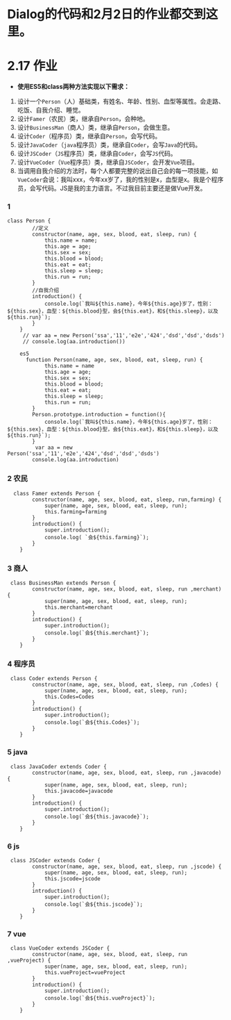 # Dialog的代码和2月2日的作业都交到这里。

# 2.17 作业

- **使用ES5和class两种方法实现以下需求：**

1. 设计一个`Person`（人）基础类，有姓名、年龄、性别、血型等属性。会走路、吃饭、自我介绍、睡觉。
2. 设计`Famer`（农民）类，继承自`Person`，会种地。
3. 设计`BusinessMan`（商人）类，继承自`Person`，会做生意。
4. 设计`Coder`（程序员）类，继承自`Person`，会写代码。
5. 设计`JavaCoder`（`java`程序员）类，继承自`Coder`，会写`Java`的代码。
6. 设计`JSCoder`（`JS`程序员）类，继承自`Coder`，会写`JS`代码。
7. 设计`VueCoder`（`Vue`程序员）类，继承自`JSCoder`，会开发`Vue`项目。
8. 当调用自我介绍的方法时，每个人都要完整的说出自己会的每一项技能，如`VueCoder`会说：我叫xxx，今年xx岁了，我的性别是x，血型是x。我是个程序员，会写代码。JS是我的主力语言。不过我目前主要还是做Vue开发。

### 1

```
class Person {
        //定义
        constructor(name, age, sex, blood, eat, sleep, run) {
            this.name = name;
            this.age = age;
            this.sex = sex;
            this.blood = blood;
            this.eat = eat;
            this.sleep = sleep;
            this.run = run;
        }
        //自我介绍
        introduction() {
            console.log(`我叫${this.name}，今年${this.age}岁了，性别：${this.sex}，血型：${this.blood}型，会${this.eat}，和${this.sleep}，以及${this.run}`);
        }
    }
     // var aa = new Person('ssa','11','e2e','424','dsd','dsd','dsds')
     // console.log(aa.introduction())
    
    es5
      function Person(name, age, sex, blood, eat, sleep, run) {
            this.name = name
            this.age = age;
            this.sex = sex;
            this.blood = blood;
            this.eat = eat;
            this.sleep = sleep;
            this.run = run;
        }
        Person.prototype.introduction = function(){
            console.log(`我叫${this.name}，今年${this.age}岁了，性别：${this.sex}，血型：${this.blood}型，会${this.eat}，和${this.sleep}，以及${this.run}`);
        }
         var aa = new Person('ssa','11','e2e','424','dsd','dsd','dsds')
        console.log(aa.introduction)
```

### 2 农民

```
  class Famer extends Person {
        constructor(name, age, sex, blood, eat, sleep, run,farming) {
            super(name, age, sex, blood, eat, sleep, run);
            this.farming=farming
        }
        introduction() {
            super.introduction();
            console.log( `会${this.farming}`);
        }
    }
```

### 3 商人

```
 class BusinessMan extends Person {
        constructor(name, age, sex, blood, eat, sleep, run ,merchant) {
            super(name, age, sex, blood, eat, sleep, run);
            this.merchant=merchant
        }
        introduction() {
            super.introduction();
            console.log(`会${this.merchant}`);
        }
    }
```

### 4 程序员

```
 class Coder extends Person {
        constructor(name, age, sex, blood, eat, sleep, run ,Codes) {
            super(name, age, sex, blood, eat, sleep, run);
            this.Codes=Codes
        }
        introduction() {
            super.introduction();
            console.log(`会${this.Codes}`);
        }
    }
```

### 5 java

```
 class JavaCoder extends Coder {
        constructor(name, age, sex, blood, eat, sleep, run ,javacode) {
            super(name, age, sex, blood, eat, sleep, run);
            this.javacode=javacode
        }
        introduction() {
            super.introduction();
            console.log(`会${this.javacode}`);
        }
    }
```

### 6 js

```
 class JSCoder extends Coder {
        constructor(name, age, sex, blood, eat, sleep, run ,jscode) {
            super(name, age, sex, blood, eat, sleep, run);
            this.jscode=jscode
        }
        introduction() {
            super.introduction();
            console.log(`会${this.jscode}`);
        }
    }
```

### 7 vue

```
 class VueCoder extends JSCoder {
        constructor(name, age, sex, blood, eat, sleep, run ,vueProject) {
            super(name, age, sex, blood, eat, sleep, run);
            this.vueProject=vueProject
        }
        introduction() {
            super.introduction();
            console.log(`会${this.vueProject}`);
        }
    }
```

